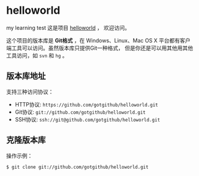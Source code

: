 # helloworld
my learning test
这是项目 [helloworld](https://github.com/gotgithub/helloworld) ，
欢迎访问。

这个项目的版本库是 **Git格式** ，在 Windows、Linux、Mac OS X
平台都有客户端工具可以访问。虽然版本库只提供Git一种格式，
但是你还是可以用其他用其他工具访问，如 ``svn`` 和 ``hg`` 。

## 版本库地址

支持三种访问协议：

* HTTP协议: `https://github.com/gotgithub/helloworld.git` 
* Git协议: `git://github.com/gotgithub/helloworld.git` 
* SSH协议: `ssh://git@github.com/gotgithub/helloworld.git` 

## 克隆版本库

操作示例：

    $ git clone git://github.com/gotgithub/helloworld.git

